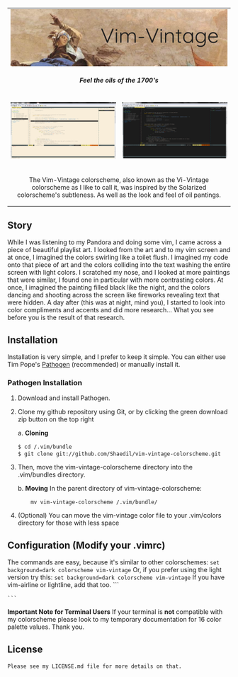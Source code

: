 <table><tbody align="center">

<tr><td colspan='2'>
<img src="https://github.com/Shaedil/vim-vintage-colorscheme/raw/master/images/Banner.png" alt="Apollo and the Continents Asia  by Tiepolo, Giovanni Battista" />
<h4> <i>Feel the oils of the 1700's</i> </h4>
</td></tr>

<tr></tr>

<tr>
<td>
<br>
<img alt="screenshot of the vim-vintage color theme, light version" src="https://github.com/Shaedil/vim-vintage-colorscheme/raw/master/images/Vintage-light.png" width="430" />
<br>
</td>
<td>
<br>
<img alt="screenshot of the vim-vintage color theme, dark version" src="https://github.com/Shaedil/vim-vintage-colorscheme/raw/master/images/Vintage-dark.png" width="430" />
<br>
</td>
</tr>

<tr></tr>

<tr><td colspan='2'>
<br>
<p align="center">The Vim-Vintage colorscheme, also known as the Vi-Vintage colorscheme as I like to call it, was inspired by the <a hrel = "https://github.com/altercation/vim-colors-solarized">Solarized</a> colorscheme's subtleness. As well as the look and feel of oil pantings.</p>

</td></tr>

</tbody></table>

## Story
<p>    While I was listening to my Pandora and doing some vim, I came across a piece of beautiful playlist art. I looked from the art and to my vim screen and at once, I imagined the colors swirling like a toilet flush. I imagined my code onto that piece of art and the colors colliding into the text washing the entire screen with light colors. I scratched my nose, and I looked at more paintings that were similar, I found one in particular with more contrasting colors. At once, I imagined the painting filled black like the night, and the colors dancing and shooting across the screen like fireworks revealing text that were hidden. A day after (this was at night, mind you), I started to look into color compliments and accents and did more research... What you see before you is the result of that research.
<p>
    
## Installation
    
Installation is very simple, and I prefer to keep it simple. You can either use Tim Pope's [Pathogen](https://github.com/tpope/vim-pathogen) (recommended) or manually install it.

### Pathogen Installation 
1. Download and install Pathogen.
2. Clone my github repository using Git, or by clicking the green download zip button on the top right

    a. **Cloning** 
    ```
    $ cd /.vim/bundle
    $ git clone git://github.com/Shaedil/vim-vintage-colorscheme.git
    ```
    
3. Then, move the vim-vintage-colorscheme directory into the .vim/bundles directory.  

    b. **Moving**
    In the parent directory of vim-vintage-colorscheme:
    ```
        mv vim-vintage-colorscheme /.vim/bundle/
    ```
    
4. (Optional) You can move the vim-vintage color file to your .vim/colors directory for those with less space

## Configuration (Modify your .vimrc)
The commands are easy, because it's similar to other colorschemes:
    ```
    set background=dark
    colorscheme vim-vintage
    ```
Or, if you prefer using the light version try this:
    ```
    set background=dark
    colorscheme vim-vintage
    ```
If you have vim-airline or lightline, add that too.
    ```
     
    ```
**Important Note for Terminal Users** If your terminal is **not** compatible with my colorscheme please look to my temporary documentation for 16 color palette values. Thank you.

## License
    Please see my LICENSE.md file for more details on that.
